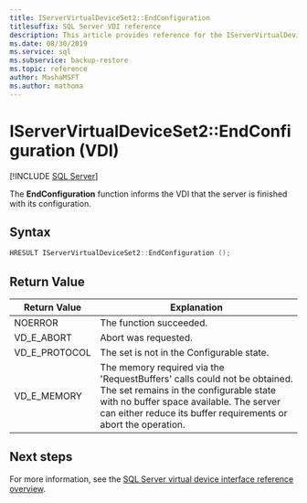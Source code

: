 ```yaml
---
title: IServerVirtualDeviceSet2::EndConfiguration
titlesuffix: SQL Server VDI reference
description: This article provides reference for the IServerVirtualDeviceSet2::EndConfiguration command.
ms.date: 08/30/2019
ms.service: sql
ms.subservice: backup-restore
ms.topic: reference
author: MashaMSFT
ms.author: mathoma
---
```


# IServerVirtualDeviceSet2::EndConfiguration (VDI)

[!INCLUDE [SQL Server](../../../includes/applies-to-version/sqlserver.md)]

The **EndConfiguration** function informs the VDI that the server is finished with its configuration.

## Syntax

```c
HRESULT IServerVirtualDeviceSet2::EndConfiguration ();
```

## Return Value

|Return Value | Explanation |
|---|---|
| NOERROR | The function succeeded. |
| VD_E_ABORT | Abort was requested. |
| VD_E_PROTOCOL | The set is not in the Configurable state. |
| VD_E_MEMORY | The memory required via the 'RequestBuffers' calls could not be obtained. The set remains in the configurable state with no buffer space available. The server can either reduce its buffer requirements or abort the operation. |

## Next steps

For more information, see the [SQL Server virtual device interface reference overview](reference-virtual-device-interface.md).